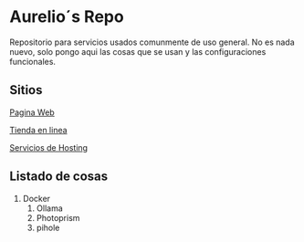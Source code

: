 # Aurelio´s Repo
Repositorio para servicios usados comunmente de uso general.
No es nada nuevo, solo pongo aqui las cosas que se usan y las configuraciones funcionales.

## Sitios

<a href="https://pcmloscabos.com">Pagina Web</a>

<a href="https://store.pcmloscabos.com">Tienda en linea</a>

<a href="https://whm.pcmloscabos.com">Servicios de Hosting</a>

## Listado de cosas

1. Docker
    1. Ollama
    2. Photoprism
    3. pihole